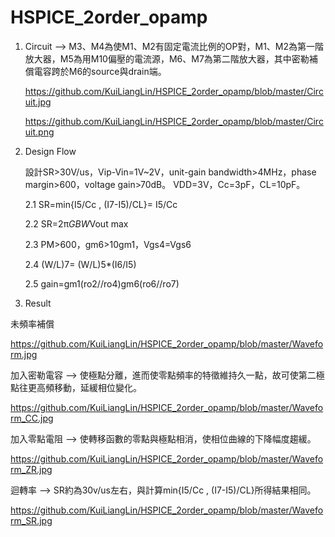 # HSPICE_2order_opamp

1. Circuit --> M3、M4為使M1、M2有固定電流比例的OP對，M1、M2為第一階放大器，M5為用M10偏壓的電流源，M6、M7為第二階放大器，其中密勒補償電容跨於M6的source與drain端。

    https://github.com/KuiLiangLin/HSPICE_2order_opamp/blob/master/Circuit.jpg

    https://github.com/KuiLiangLin/HSPICE_2order_opamp/blob/master/Circuit.png

    

2. Design Flow

   設計SR>30V/us，Vip-Vin=1V~2V，unit-gain bandwidth>4MHz，phase margin>600，voltage gain>70dB。
   VDD=3V，Cc=3pF，CL=10pF。

   2.1 SR=min{I5/Cc , (I7-I5)/CL}= I5/Cc

   2.2 SR=2π*GBW*Vout max

   2.3 PM>600，gm6>10gm1，Vgs4=Vgs6

   2.4 (W/L)7= (W/L)5*(I6/I5)

   2.5 gain=gm1(ro2//ro4)gm6(ro6//ro7)

3. Result

未頻率補償

https://github.com/KuiLiangLin/HSPICE_2order_opamp/blob/master/Waveform.jpg

加入密勒電容 --> 使極點分離，進而使零點頻率的特徵維持久一點，故可使第二極點往更高頻移動，延緩相位變化。

https://github.com/KuiLiangLin/HSPICE_2order_opamp/blob/master/Waveform_CC.jpg

加入零點電阻 --> 使轉移函數的零點與極點相消，使相位曲線的下降幅度趨緩。

https://github.com/KuiLiangLin/HSPICE_2order_opamp/blob/master/Waveform_ZR.jpg

迴轉率 --> SR約為30v/us左右，與計算min{I5/Cc , (I7-I5)/CL}所得結果相同。

https://github.com/KuiLiangLin/HSPICE_2order_opamp/blob/master/Waveform_SR.jpg










